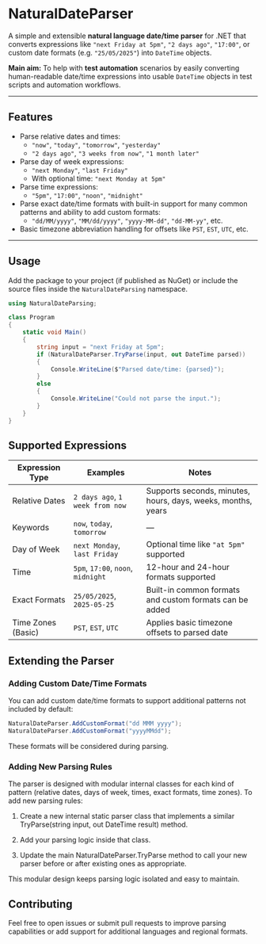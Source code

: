 # NaturalDateParser

A simple and extensible **natural language date/time parser** for .NET that converts expressions like `"next Friday at 5pm"`, `"2 days ago"`, `"17:00"`, or custom date formats (e.g. `"25/05/2025"`) into `DateTime` objects.

**Main aim:** To help with **test automation** scenarios by easily converting human-readable date/time expressions into usable `DateTime` objects in test scripts and automation workflows.

---

## Features

- Parse relative dates and times:  
  - `"now"`, `"today"`, `"tomorrow"`, `"yesterday"`  
  - `"2 days ago"`, `"3 weeks from now"`, `"1 month later"`  
- Parse day of week expressions:  
  - `"next Monday"`, `"last Friday"`  
  - With optional time: `"next Monday at 5pm"`  
- Parse time expressions:  
  - `"5pm"`, `"17:00"`, `"noon"`, `"midnight"`  
- Parse exact date/time formats with built-in support for many common patterns and ability to add custom formats:  
  - `"dd/MM/yyyy"`, `"MM/dd/yyyy"`, `"yyyy-MM-dd"`, `"dd-MM-yy"`, etc.  
- Basic timezone abbreviation handling for offsets like `PST`, `EST`, `UTC`, etc.

---

## Usage

Add the package to your project (if published as NuGet) or include the source files inside the `NaturalDateParsing` namespace.

```csharp
using NaturalDateParsing;

class Program
{
    static void Main()
    {
        string input = "next Friday at 5pm";
        if (NaturalDateParser.TryParse(input, out DateTime parsed))
        {
            Console.WriteLine($"Parsed date/time: {parsed}");
        }
        else
        {
            Console.WriteLine("Could not parse the input.");
        }
    }
}
```

## Supported Expressions
| Expression Type    | Examples                           | Notes                                                        |
| ------------------ | ---------------------------------- | ------------------------------------------------------------ |
| Relative Dates     | `2 days ago`, `1 week from now`    | Supports seconds, minutes, hours, days, weeks, months, years |
| Keywords           | `now`, `today`, `tomorrow`         | —                                                            |
| Day of Week        | `next Monday`, `last Friday`       | Optional time like `"at 5pm"` supported                      |
| Time               | `5pm`, `17:00`, `noon`, `midnight` | 12-hour and 24-hour formats supported                        |
| Exact Formats      | `25/05/2025`, `2025-05-25`         | Built-in common formats and custom formats can be added      |
| Time Zones (Basic) | `PST`, `EST`, `UTC`                | Applies basic timezone offsets to parsed date                |

## Extending the Parser
### Adding Custom Date/Time Formats

You can add custom date/time formats to support additional patterns not included by default:
```csharp
NaturalDateParser.AddCustomFormat("dd MMM yyyy");
NaturalDateParser.AddCustomFormat("yyyyMMdd");
```
These formats will be considered during parsing.

### Adding New Parsing Rules
The parser is designed with modular internal classes for each kind of pattern (relative dates, days of week, times, exact formats, time zones). To add new parsing rules:

1. Create a new internal static parser class that implements a similar TryParse(string input, out DateTime result) method.

2. Add your parsing logic inside that class.

3. Update the main NaturalDateParser.TryParse method to call your new parser before or after existing ones as appropriate.

This modular design keeps parsing logic isolated and easy to maintain.

## Contributing

Feel free to open issues or submit pull requests to improve parsing capabilities or add support for additional languages and regional formats.